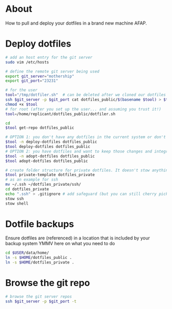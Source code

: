 # About

How to pull and deploy your dotfiles in a brand new machine AFAP.

# Deploy dotfiles

```bash
# add an host entry for the git server
sudo vim /etc/hosts

# define the remote git server being used
export git_server="mothership"
export git_port="23231"

# for the user
tool="/tmp/dotfiler.sh"  # can be deleted after we cloned our dotfiles
ssh $git_server -p $git_port cat dotfiles_public/$(basename $tool) > $tool
chmod +x $tool
# for root (after you set up the user... and assuming you trust it!)
tool=/home/replicant/dotfiles_public/dotfiler.sh

cd
$tool get-repo dotfiles_public

# OPTION 1: you don't have any dotfiles in the current system or don't mind overwriting them
$tool -n deploy-dotfiles dotfiles_public
$tool deploy-dotfiles dotfiles_public
# OPTION 2: you have dotfiles and want to keep those changes and integrate them with the dotfiles repo
$tool -n adopt-dotfiles dotfiles_public
$tool adopt-dotfiles dotfiles_public

# create folder structure for private dotfiles. It doesn't stow anything automatically, you have to do it manually
$tool private-template dotfiles_private
# as an example for ssh
mv ~/.ssh ~/dotfiles_private/ssh/
cd dotfiles_private
echo ".ssh" > .gitignore # add safeguard (but you can still cherry pick files to git add)
stow ssh
stow shell
```

# Dotfile backups
Ensure dotfiles are (referenced) in a location that is included by your backup system
YMMV here on what you need to do
```bash
cd $USER/data/home/
ln -s $HOME/dotfiles_public .
ln -s $HOME/dotfiles_private .
```


# Browse the git repo

```bash
# browse the git server repos
ssh $git_server -p $git_port -t
```


